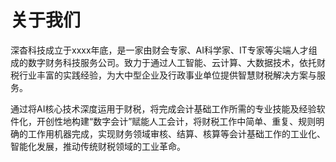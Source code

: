 # 关于我们

深杳科技成立于xxxx年底，是一家由财会专家、AI科学家、IT专家等尖端人才组成的数字财务科技服务公司。致力于通过人工智能、云计算、大数据技术，依托财税行业丰富的实践经验，为大中型企业及行政事业单位提供智慧财税解决方案与服务。

通过将AI核心技术深度运用于财税，将完成会计基础工作所需的专业技能及经验软件化，开创性地构建“数字会计”赋能人工会计，将财税工作中简单、重复、规则明确的工作用机器完成，实现财务领域审核、结算、核算等会计基础工作的工业化、智能化发展，推动传统财税领域的工业革命。
